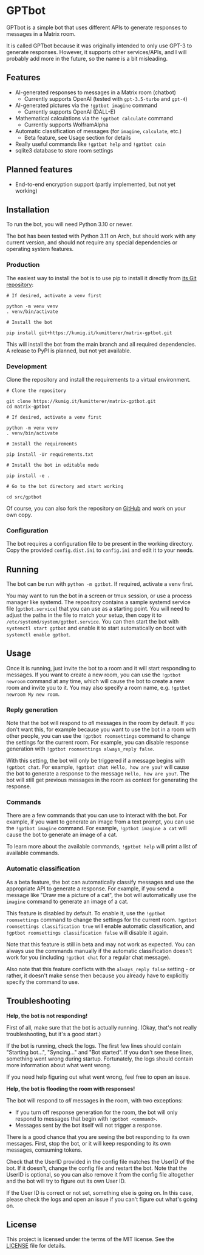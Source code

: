 # GPTbot

GPTbot is a simple bot that uses different APIs to generate responses to 
messages in a Matrix room.

It is called GPTbot because it was originally intended to only use GPT-3 to
generate responses. However, it supports other services/APIs, and I will 
probably add more in the future, so the name is a bit misleading.

## Features

- AI-generated responses to messages in a Matrix room (chatbot)
  - Currently supports OpenAI (tested with `gpt-3.5-turbo` and `gpt-4`)
- AI-generated pictures via the `!gptbot imagine` command
  - Currently supports OpenAI (DALL-E)
- Mathematical calculations via the `!gptbot calculate` command
  - Currently supports WolframAlpha
- Automatic classification of messages (for `imagine`, `calculate`, etc.)
  - Beta feature, see Usage section for details
- Really useful commands like `!gptbot help` and `!gptbot coin`
- sqlite3 database to store room settings

## Planned features

- End-to-end encryption support (partly implemented, but not yet working)

## Installation

To run the bot, you will need Python 3.10 or newer. 

The bot has been tested with Python 3.11 on Arch, but should work with any 
current version, and should not require any special dependencies or operating
system features.

### Production

The easiest way to install the bot is to use pip to install it directly from
[its Git repository](https://kumig.it/kumitterer/matrix-gptbot/):

```shell
# If desired, activate a venv first

python -m venv venv
. venv/bin/activate

# Install the bot

pip install git+https://kumig.it/kumitterer/matrix-gptbot.git
```

This will install the bot from the main branch and all required dependencies.
A release to PyPI is planned, but not yet available.

### Development

Clone the repository and install the requirements to a virtual environment. 

```shell
# Clone the repository

git clone https://kumig.it/kumitterer/matrix-gptbot.git
cd matrix-gptbot

# If desired, activate a venv first

python -m venv venv
. venv/bin/activate

# Install the requirements

pip install -Ur requirements.txt

# Install the bot in editable mode

pip install -e .

# Go to the bot directory and start working

cd src/gptbot
```

Of course, you can also fork the repository on [GitHub](https://github.com/kumitterer/matrix-gptbot/)
and work on your own copy.

### Configuration

The bot requires a configuration file to be present in the working directory.
Copy the provided `config.dist.ini` to `config.ini` and edit it to your needs.

## Running

The bot can be run with `python -m gptbot`. If required, activate a venv first.

You may want to run the bot in a screen or tmux session, or use a process
manager like systemd. The repository contains a sample systemd service file
(`gptbot.service`) that you can use as a starting point. You will need to
adjust the paths in the file to match your setup, then copy it to
`/etc/systemd/system/gptbot.service`. You can then start the bot with
`systemctl start gptbot` and enable it to start automatically on boot with
`systemctl enable gptbot`.

## Usage

Once it is running, just invite the bot to a room and it will start responding
to messages. If you want to create a new room, you can use the `!gptbot newroom`
command at any time, which will cause the bot to create a new room and invite
you to it. You may also specify a room name, e.g. `!gptbot newroom My new room`.

### Reply generation

Note that the bot will respond to _all_ messages in the room by default. If you
don't want this, for example because you want to use the bot in a room with
other people, you can use the `!gptbot roomsettings` command to change the
settings for the current room. For example, you can disable response generation
with `!gptbot roomsettings always_reply false`.

With this setting, the bot will only be triggered if a message begins with
`!gptbot chat`. For example, `!gptbot chat Hello, how are you?` will cause the
bot to generate a response to the message `Hello, how are you?`. The bot will
still get previous messages in the room as context for generating the response.

### Commands

There are a few commands that you can use to interact with the bot. For example,
if you want to generate an image from a text prompt, you can use the
`!gptbot imagine` command. For example, `!gptbot imagine a cat` will cause the
bot to generate an image of a cat.

To learn more about the available commands, `!gptbot help` will print a list of
available commands.

### Automatic classification

As a beta feature, the bot can automatically classify messages and use the
appropriate API to generate a response. For example, if you send a message
like "Draw me a picture of a cat", the bot will automatically use the
`imagine` command to generate an image of a cat.

This feature is disabled by default. To enable it, use the `!gptbot roomsettings`
command to change the settings for the current room. `!gptbot roomsettings classification true`
will enable automatic classification, and `!gptbot roomsettings classification false`
will disable it again.

Note that this feature is still in beta and may not work as expected. You can
always use the commands manually if the automatic classification doesn't work
for you (including `!gptbot chat` for a regular chat message).

Also note that this feature conflicts with the `always_reply false` setting -
or rather, it doesn't make sense then because you already have to explicitly
specify the command to use.

## Troubleshooting

**Help, the bot is not responding!**

First of all, make sure that the bot is actually running. (Okay, that's not
really troubleshooting, but it's a good start.)

If the bot is running, check the logs. The first few lines should contain
"Starting bot...", "Syncing..." and "Bot started". If you don't see these
lines, something went wrong during startup. Fortunately, the logs should
contain more information about what went wrong.

If you need help figuring out what went wrong, feel free to open an issue.

**Help, the bot is flooding the room with responses!**

The bot will respond to _all_ messages in the room, with two exceptions:

- If you turn off response generation for the room, the bot will only respond
  to messages that begin with `!gptbot <command>`.
- Messages sent by the bot itself will not trigger a response.

There is a good chance that you are seeing the bot responding to its own
messages. First, stop the bot, or it will keep responding to its own messages,
consuming tokens.

Check that the UserID provided in the config file matches the UserID of the bot.
If it doesn't, change the config file and restart the bot. Note that the UserID
is optional, so you can also remove it from the config file altogether and the
bot will try to figure out its own User ID.

If the User ID is correct or not set, something else is going on. In this case,
please check the logs and open an issue if you can't figure out what's going on.

## License

This project is licensed under the terms of the MIT license. See the [LICENSE](LICENSE) file for details.
